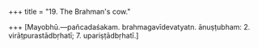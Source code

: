 +++
title = "19. The Brahman's cow."

+++
[Mayobhū.—pañcadaśakam. brahmagavīdevatyatn. ānuṣṭubham: 2. virāṭpurastādbṛhatī; 7. upariṣṭādbṛhatī.]
